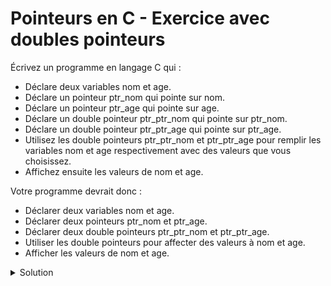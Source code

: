 # Pointeurs en C - Exercice avec doubles pointeurs


Écrivez un programme en langage C qui :

- Déclare deux variables nom et age.
- Déclare un pointeur ptr_nom qui pointe sur nom.
- Déclare un pointeur ptr_age qui pointe sur age.
- Déclare un double pointeur ptr_ptr_nom qui pointe sur ptr_nom.
- Déclare un double pointeur ptr_ptr_age qui pointe sur ptr_age.
- Utilisez les double pointeurs ptr_ptr_nom et ptr_ptr_age pour remplir les variables nom et age respectivement avec des valeurs que vous choisissez.
- Affichez ensuite les valeurs de nom et age.

Votre programme devrait donc :

- Déclarer deux variables nom et age.
- Déclarer deux pointeurs ptr_nom et ptr_age.
- Déclarer deux double pointeurs ptr_ptr_nom et ptr_ptr_age.
- Utiliser les double pointeurs pour affecter des valeurs à nom et age.
- Afficher les valeurs de nom et age.

<details>
<summary>Solution</summary>

~~~cpp
include <stdio.h>

int main(void) {
   
    char nom[50];
    int age;
   
    char *ptr_nom = nom;
    int *ptr_age = &age;

    char **ptr_ptr_nom = &ptr_nom;
    int **ptr_ptr_age = &ptr_age;

    printf("Entrez un nom : ");
    scanf("%s", *ptr_ptr_nom); 
    
    printf("Entrez un age : ");
    scanf("%d", *ptr_ptr_age);

    printf("Nom : %s\n", nom); // On affiche directement la variable nom
    printf("Age : %d\n", age); // On affiche directement la variable age

    return 0;
}
~~~
 
</details>
